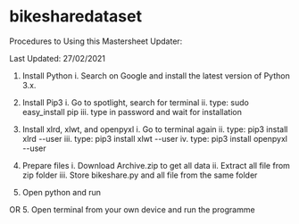 # bikesharedataset

Procedures to Using this Mastersheet Updater:

Last Updated: 27/02/2021

1. Install Python
i. Search on Google and install the latest version of Python 3.x.

2. Install Pip3
i. Go to spotlight, search for terminal
ii. type: sudo easy_install pip
iii. type in password and wait for installation

3. Install xlrd, xlwt, and openpyxl
i. Go to terminal again
ii. type: pip3 install xlrd --user
iii. type: pip3 install xlwt --user
iv. type: pip3 install openpyxl --user

4. Prepare files
i. Download Archive.zip to get all data
ii. Extract all file from zip folder
iii. Store bikeshare.py and all file from the same folder

5. Open python and run

OR
5. Open terminal from your own device and run the programme
